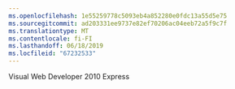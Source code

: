```yaml
---
ms.openlocfilehash: 1e55259778c5093eb4a852280e0fdc13a55d5e75
ms.sourcegitcommit: ad203331ee9737e82ef70206ac04eeb72a5f9c7f
ms.translationtype: MT
ms.contentlocale: fi-FI
ms.lasthandoff: 06/18/2019
ms.locfileid: "67232533"
---
```

Visual Web Developer 2010 Express